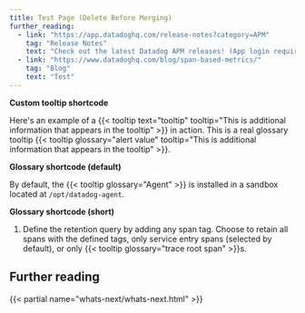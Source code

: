 ```yaml
---
title: Test Page (Delete Before Merging)
further_reading:
  - link: "https://app.datadoghq.com/release-notes?category=APM"
    tag: "Release Notes"
    text: "Check out the latest Datadog APM releases! (App login required)"
  - link: "https://www.datadoghq.com/blog/span-based-metrics/"
    tag: "Blog"
    text: "Test"
---
```

**Custom tooltip shortcode**

Here's an example of a {{< tooltip text="tooltip" tooltip="This is additional information that appears in the tooltip" >}} in action. This is a real glossary tooltip {{< tooltip glossary="alert value" tooltip="This is additional information that appears in the tooltip" >}}.

**Glossary shortcode (default)**

By default, the {{< tooltip glossary="Agent" >}} is installed in a sandbox located at `/opt/datadog-agent`.

**Glossary shortcode (short)**

1. Define the retention query by adding any span tag. Choose to retain all spans with the defined tags, only service entry spans (selected by default), or only {{< tooltip glossary="trace root span" >}}s.

## Further reading

{{< partial name="whats-next/whats-next.html" >}}